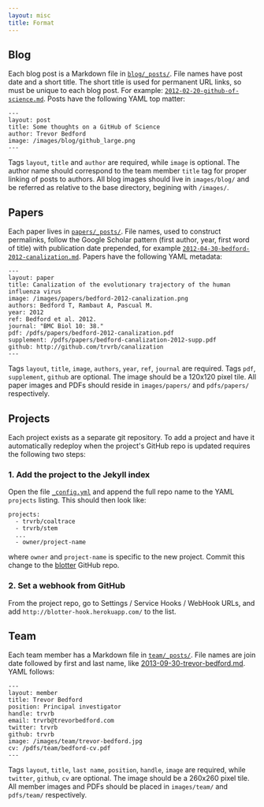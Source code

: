 ```yaml
---
layout: misc
title: Format
---
```


## Blog

Each blog post is a Markdown file in [`blog/_posts/`](https://github.com/blab/blotter/tree/master/blog/_posts).  File names have post date and a short title.  The short title is used for permanent URL links, so must be unique to each blog post.  For example: [`2012-02-20-github-of-science.md`](https://github.com/blab/blotter/blob/master/blog/_posts/2012-02-20-github-of-science.md).  Posts have the following YAML top matter:

```
---
layout: post
title: Some thoughts on a GitHub of Science
author: Trevor Bedford
image: /images/blog/github_large.png
---
```

Tags `layout`, `title` and `author` are required, while `image` is optional.  The author name should correspond to the team member `title` tag for proper linking of posts to authors.  All blog images should live in `images/blog/` and be referred as relative to the base directory, begining with `/images/`.

## Papers

Each paper lives in [`papers/_posts/`](https://github.com/blab/blotter/tree/master/papers/_posts).  File names, used to construct permalinks, follow the Google Scholar pattern (first author, year, first word of title) with publication date prepended, for example [`2012-04-30-bedford-2012-canalization.md`](https://github.com/blab/blotter/blob/master/papers/_posts/2012-04-30-bedford-2012-canalization.md).   Papers have the following YAML metadata:

```
---
layout: paper
title: Canalization of the evolutionary trajectory of the human influenza virus
image: /images/papers/bedford-2012-canalization.png
authors: Bedford T, Rambaut A, Pascual M.
year: 2012
ref: Bedford et al. 2012.
journal: "BMC Biol 10: 38."
pdf: /pdfs/papers/bedford-2012-canalization.pdf
supplement: /pdfs/papers/bedford-canalization-2012-supp.pdf
github: http://github.com/trvrb/canalization
---
```

Tags `layout`, `title`, `image`, `authors`, `year`, `ref`, `journal` are required.  Tags `pdf`, `supplement`, `github` are optional.  The image should be a 120x120 pixel tile.  All paper images and PDFs should reside in `images/papers/` and `pdfs/papers/` respectively.

## Projects

Each project exists as a separate git repository.  To add a project and have it automatically redeploy when the project's GitHub repo is updated requires the following two steps:

### 1. Add the project to the Jekyll index

Open the file [`_config.yml`](https://github.com/blab/blotter/blob/master/_config.yml) and append the full repo name to the YAML `projects` listing.  This should then look like:

```
projects:
  - trvrb/coaltrace
  - trvrb/stem
  ...
  - owner/project-name
```

where `owner` and `project-name` is specific to the new project.  Commit this change to the [blotter](https://github.com/blab/blotter) GitHub repo. 

### 2. Set a webhook from GitHub 

From the project repo, go to Settings / Service Hooks / WebHook URLs, and add `http://blotter-hook.herokuapp.com/` to the list.

## Team

Each team member has a Markdown file in [`team/_posts/`](https://github.com/blab/blotter/tree/master/team/_posts).  File names are join date followed by first and last name, like [2013-09-30-trevor-bedford.md](https://github.com/blab/blotter/blob/master/team/_posts/2013-09-30-trevor-bedford.md).  YAML follows:

```
---
layout: member
title: Trevor Bedford
position: Principal investigator
handle: trvrb
email: trvrb@trevorbedford.com
twitter: trvrb
github: trvrb
image: /images/team/trevor-bedford.jpg
cv: /pdfs/team/bedford-cv.pdf
---
```

Tags `layout`, `title`, `last name`, `position`, `handle`, `image` are required, while `twitter`, `github`, `cv` are optional.  The image should be a 260x260 pixel tile.  All member images and PDFs should be placed in `images/team/` and `pdfs/team/` respectively.
